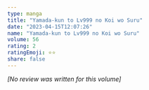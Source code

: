 ```yaml
---
type: manga
title: "Yamada-kun to Lv999 no Koi wo Suru"
date: "2023-04-15T12:07:26"
name: "Yamada-kun to Lv999 no Koi wo Suru"
volume: 56
rating: 2
ratingEmoji: ⭐️⭐️
share: false
---
```


*[No review was written for this volume]*
